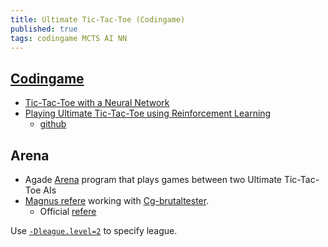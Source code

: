 ```yaml
---
title: Ultimate Tic-Tac-Toe (Codingame)
published: true
tags: codingame MCTS AI NN
---
```

## [Codingame](https://www.codingame.com/multiplayer/bot-programming/tic-tac-toe)

- [Tic-Tac-Toe with a Neural Network](https://nestedsoftware.com/2019/12/27/tic-tac-toe-with-a-neural-network-1fjn.206436.html)
- [Playing Ultimate Tic-Tac-Toe using Reinforcement Learning](https://medium.com/@arnavparuthi/playing-ultimate-tic-tac-toe-using-reinforcement-learning-892f084f7def)
	- [github](https://github.com/Arnav235/ultimate_tic-tac-toe_alphazero)

## Arena

- Agade [Arena](https://github.com/Agade09/CG-UTTT-Arena) program that plays games between two Ultimate Tic-Tac-Toe AIs
- [Magnus refere](https://github.com/dreignier/game-ultimate-tictactoe) working with [Cg-brutaltester](https://github.com/dreignier/cg-brutaltester). 
	- Official [refere](https://github.com/CodinGame/game-ultimate-tictactoe)
    
Use [`-Dleague.level=2`](https://forum.codingame.com/t/cg-brutaltester-because-you-love-to-be-brutal/2716/18?u=yduf) to specify league.
